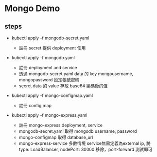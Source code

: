 # Mongo Demo
## steps
- kubectl apply -f mongodb-secret.yaml
    - 註冊 secret 提供 deployment 使用
  
- kubectl apply -f mongodb.yaml
    - 註冊 deployment and service
    - 透過 mongodb-secret.yaml data 的 key mongousername, mongopassword 設定帳號密碼
    - secret data 的 value 存放 base64 編碼後的值 

- kubectl apply -f mongo-configmap.yaml
  - 註冊 config map
  
- kubectl apply -f mongo-express.yaml
  - 註冊 mongo-express deployment, service
  - mongodb-secret.yaml 取得 mongodb username, password
  - mongo-configmap 取得 database_url
  - mongo-express-service 多數情境 service無需定義為external ip, 將type: LoadBalancer, nodePort: 30000 移除，port-forward 測試即可